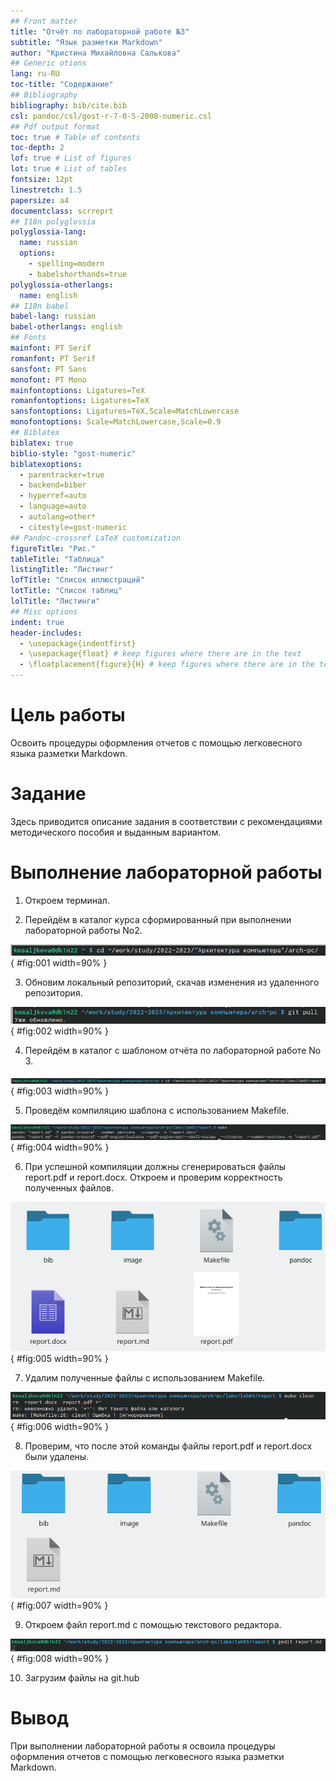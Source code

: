 ```yaml
---
## Front matter
title: "Отчёт по лабораторной работе №3"
subtitle: "Язык разметки Markdown"
author: "Кристина Михайловна Салькова"
## Generic otions
lang: ru-RU
toc-title: "Содержание"
## Bibliography
bibliography: bib/cite.bib
csl: pandoc/csl/gost-r-7-0-5-2008-numeric.csl
## Pdf output format
toc: true # Table of contents
toc-depth: 2
lof: true # List of figures
lot: true # List of tables
fontsize: 12pt
linestretch: 1.5
papersize: a4
documentclass: scrreprt
## I18n polyglossia
polyglossia-lang:
  name: russian
  options:
	- spelling=modern
	- babelshorthands=true
polyglossia-otherlangs:
  name: english
## I18n babel
babel-lang: russian
babel-otherlangs: english
## Fonts
mainfont: PT Serif
romanfont: PT Serif
sansfont: PT Sans
monofont: PT Mono
mainfontoptions: Ligatures=TeX
romanfontoptions: Ligatures=TeX
sansfontoptions: Ligatures=TeX,Scale=MatchLowercase
monofontoptions: Scale=MatchLowercase,Scale=0.9
## Biblatex
biblatex: true
biblio-style: "gost-numeric"
biblatexoptions:
  - parentracker=true
  - backend=biber
  - hyperref=auto
  - language=auto
  - autolang=other*
  - citestyle=gost-numeric
## Pandoc-crossref LaTeX customization
figureTitle: "Рис."
tableTitle: "Таблица"
listingTitle: "Листинг"
lofTitle: "Список иллюстраций"
lotTitle: "Список таблиц"
lolTitle: "Листинги"
## Misc options
indent: true
header-includes:
  - \usepackage{indentfirst}
  - \usepackage{float} # keep figures where there are in the text
  - \floatplacement{figure}{H} # keep figures where there are in the text
---
```

# Цель работы
Освоить процедуры оформления отчетов с помощью легковесного языка разметки Markdown.

# Задание
Здесь приводится описание задания в соответствии с рекомендациями
методического пособия и выданным вариантом.

# Выполнение лабораторной работы

1. Откроем терминал.

2. Перейдём в каталог курса сформированный при выполнении лабораторной работы No2.

![переход в каталог курса сформированный при выполнении лабораторной работы No2](image/1.png){ #fig:001 width=90% }

3. Обновим локальный репозиторий, скачав изменения из удаленного репозитория.

![обновление локальный репозитория](image/2.png){ #fig:002 width=90% }

4. Перейдём в каталог с шаблоном отчёта по лабораторной работе No 3.

![переход в каталог с шаблоном отчёта по лабораторной работе No3](image/3.png){ #fig:003 width=90% }

5. Проведём компиляцию шаблона с использованием Makefile.

![команда make](image/4.png){ #fig:004 width=90% }

6. При успешной компиляции должны сгенерироваться файлы report.pdf и report.docx. Откроем и проверим корректность полученных файлов.

![проверка корректности полученных файлов](image/5.png){ #fig:005 width=90% }

7. Удалим полученные файлы с использованием Makefile.

![удаление полученных файлов командой make clean](image/6.png){ #fig:006 width=90% }

8. Проверим, что после этой команды файлы report.pdf и report.docx были удалены.

![проверка корректности удаления этих файлов](image/7.png){ #fig:007 width=90% }

9. Откроем файл report.md c помощью текстового редактора.

![открытие файла report.md командой gedit ](image/8.png){ #fig:008 width=90% }

10. Загрузим файлы на git.hub

# Вывод
При выполнении лабораторной работы я освоила процедуры оформления отчетов с помощью легковесного языка разметки Markdown.
